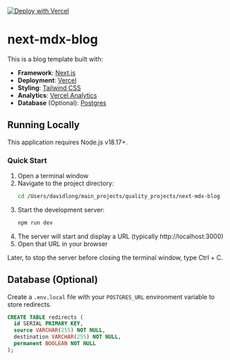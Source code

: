 [![Deploy with Vercel](https://vercel.com/button)](https://vercel.com/new/clone?repository-url=https%3A%2F%2Fgithub.com%2Fleerob%2Fnext-mdx-blog)

# next-mdx-blog

This is a blog template built with:

- **Framework**: [Next.js](https://nextjs.org)
- **Deployment**: [Vercel](https://vercel.com)
- **Styling**: [Tailwind CSS](https://tailwindcss.com)
- **Analytics**: [Vercel Analytics](https://vercel.com/analytics)
- **Database** (Optional): [Postgres](https://vercel.com/postgres)

## Running Locally

This application requires Node.js v18.17+.

### Quick Start

1. Open a terminal window
2. Navigate to the project directory:
   ```bash
   cd /Users/davidlong/main_projects/quality_projects/next-mdx-blog
   ```
3. Start the development server:
   ```bash
   npm run dev
   ```
4. The server will start and display a URL (typically http://localhost:3000)
5. Open that URL in your browser

Later, to stop the server before closing the terminal window, type Ctrl + C.

## Database (Optional)

Create a `.env.local` file with your `POSTGRES_URL` environment variable to store redirects.

```sql
CREATE TABLE redirects (
  id SERIAL PRIMARY KEY,
  source VARCHAR(255) NOT NULL,
  destination VARCHAR(255) NOT NULL,
  permanent BOOLEAN NOT NULL
);
```
